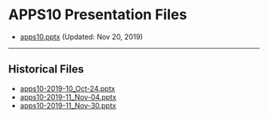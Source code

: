 <!--
This is a machine generated file, and should not be edited, as it will be overwritten with future updates.
-->

# APPS10 Presentation Files

- [apps10.pptx](https://globaleventcdn.blob.core.windows.net/assets/apps/apps10/apps10.pptx) (Updated: Nov 20, 2019)
---
## Historical Files
- [apps10-2019-10_Oct-24.pptx](https://globaleventcdn.blob.core.windows.net/assets/apps/apps10/apps10-2019-10_Oct-24.pptx)
- [apps10-2019-11_Nov-04.pptx](https://globaleventcdn.blob.core.windows.net/assets/apps/apps10/apps10-2019-11_Nov-04.pptx)
- [apps10-2019-11_Nov-30.pptx](https://globaleventcdn.blob.core.windows.net/assets/apps/apps10/apps10-2019-11_Nov-30.pptx)


